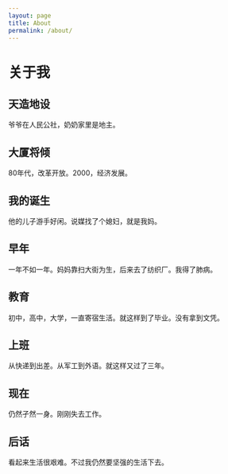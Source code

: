 ```yaml
---
layout: page
title: About
permalink: /about/
---
```


# 关于我

## 天造地设

爷爷在人民公社，奶奶家里是地主。

## 大厦将倾

80年代，改革开放。2000，经济发展。

## 我的诞生

他的儿子游手好闲。说媒找了个媳妇，就是我妈。

## 早年

一年不如一年。妈妈靠扫大街为生，后来去了纺织厂。我得了肺病。

## 教育

初中，高中，大学，一直寄宿生活。就这样到了毕业。没有拿到文凭。

## 上班

从快递到出差。从军工到外语。就这样又过了三年。

## 现在

仍然孑然一身。刚刚失去工作。

## 后话

看起来生活很艰难。不过我仍然要坚强的生活下去。
